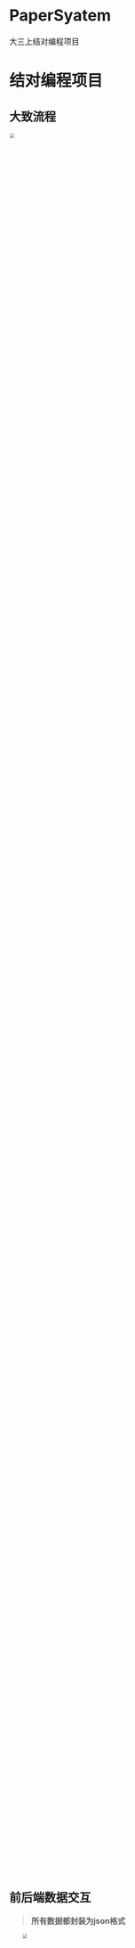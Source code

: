 # PaperSyatem
大三上结对编程项目
# 结对编程项目

## 大致流程
<img src="https://gitee.com/bankarian/picStorage/raw/master/20201006113153.png" style="zoom:50%;" width="80%"/>

## 前后端数据交互

> **所有数据都封装为json格式**

1. <img src="https://gitee.com/bankarian/picStorage/raw/master/20201006113050.png" style="zoom:50%;" width="40%"/>
   
   **前端**：提交用户手机号 (服务端发送验证码，并跳转到验证页面)

   ```json
   {
       phone: "手机号"
   }
   ```

   **后端**：发送验证码给用户

   

2. <img src="https://gitee.com/bankarian/picStorage/raw/master/20201006113050.png" style="zoom:50%;" width="40%"/>

   **前端**：提交验证码（服务端检查，成功则跳转到成功登入的页面）

   ```json
   {
       verification: "验证码"
   }
   ```

   **后端**：返回验证结果

   ```json
   {
       state:1为成功,2为不成功
       message:"如果不成功则返回相应的错误提示信息,成功则返回注册成功的提示信息"
   }
   ```

   

3. <img src="https://gitee.com/bankarian/picStorage/raw/master/20201006113409.png" style="zoom:50%;" width="40%"/>

   **前端**：判断两次密码是否相等，提交最终密码，

   ```json
   {
       pwd: "密码"
   }
   ```

   **后端**：返回验证结果

   ```json
   ？？？？
   ```

   

4.<img src="https://gitee.com/bankarian/picStorage/raw/master/20201006113513.png" style="zoom:50%;" width="40%"/>

   **前端**：提交用户选择题目 

   ```json
   {
       level: '小学/初中/高中', 
       number: '10~30' 
   }
   ```

   **后端**：返回题目和答案map

   ```json
   {
       "m_quesAndanswers": {
           "1+1=": "2",
           "2+2=": "4",
           ...
       }
   }
   ```
## 前端访问路径

1."http://localhost:8080/TestPaperGenerator/index.html"  访问登录界面

2."http://localhost:8080/TestPaperGenerator/sendsms"  点击发送手机号后的请求路径

3."http://localhost:8080/TestPaperGenerator/handle_reg"  输入验证码后的请求路径

4."http://localhost:8080/TestPaperGenerator/checkpassword" 为输入两次密码后的请求路径

5."http://localhost:8080/TestPaperGenerator/makequestion" 为输入题目难度和数量后的请求路径
